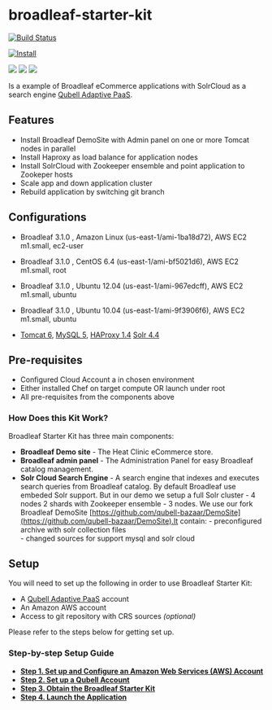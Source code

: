broadleaf-starter-kit
===================
[![Build Status](http://jenkins.dev.qubell.com:8080/buildStatus/icon?job=broadleaf-starter-kit-test)](http://jenkins.dev.qubell.com:8080/job/broadleaf-starter-kit-test/)

[![Install](https://raw.github.com/qubell-bazaar/component-skeleton/master/img/install.png)](https://express.qubell.com/applications/upload?metadataUrl=https://github.com/qubell-bazaar/broadleaf-starter-kit/raw/master/meta.yml)

![](http://www.broadleafcommerce.com/img/broadleaf_logo_white.png)
![](http://tomcat.apache.org/images/tomcat-power.gif)
![](https://lucene.apache.org/images/solr.png)

Is a example of  Broadleaf eCommerce applications with SolrCloud as a search engine   [Qubell Adaptive PaaS](http://qubell.com).

Features
--------

 - Install Broadleaf DemoSite with Admin panel  on one or more Tomcat nodes in parallel 
 - Install Haproxy as load balance for application nodes
 - Install SolrCloud with Zookeeper ensemble and point application to Zookeper hosts  
 - Scale app and down application cluster
 - Rebuild application by switching git branch
    
    
Configurations
--------------

 - Broadleaf 3.1.0 , Amazon Linux (us-east-1/ami-1ba18d72), AWS EC2 m1.small, ec2-user
 - Broadleaf 3.1.0 , CentOS 6.4 (us-east-1/ami-bf5021d6), AWS EC2 m1.small, root
 - Broadleaf 3.1.0 , Ubuntu 12.04 (us-east-1/ami-967edcff), AWS EC2 m1.small, ubuntu
 - Broadleaf 3.1.0 , Ubuntu 10.04 (us-east-1/ami-9f3906f6), AWS EC2 m1.small, ubuntu

    
- [Tomcat 6](https://github.com/qubell-bazaar/component-tomcat-dev), [MySQL 5](https://github.com/qubell-bazaar/component-mysql-dev), [HAProxy 1.4](https://github.com/qubell-bazaar/component-haproxy) [Solr 4.4](https://github.com/qubell-bazaar/component-solr-dev)
    
Pre-requisites
--------------
 - Configured Cloud Account a in chosen environment
 - Either installed Chef on target compute OR launch under root
 - All pre-requisites from the components above

<a name="how-does-it-work"></a>
### How Does this Kit Work?

Broadleaf Starter Kit has three main components:

* **Broadleaf Demo site** - The Heat Clinic eCommerce store.
* **Broadleaf admin panel** - The Administration Panel  for easy  Broadleaf catalog management.
* **Solr Cloud Search Engine** - A search engine that indexes and executes search queries from Broadleaf catalog.
   By default Broadleaf use embeded Solr support. But in our demo  we setup  a full Solr cluster - 4 nodes 2 shards with Zookeeper ensemble - 3 nodes.
   We use our fork Broadleaf DemoSite [https://github.com/qubell-bazaar/DemoSite](https://github.com/qubell-bazaar/DemoSite).It contain:
      -  preconfigured archive with solr collection files  
      -  changed sources for support mysql and solr cloud

<a name="setup"></a>
## Setup
You will need to set up the following in order to use Broadleaf Starter Kit:

* A [Qubell Adaptive PaaS](http://qubell.com) account
* An Amazon AWS account
* Access to git repository with CRS sources *(optional)*

Please refer to the steps below for getting set up.

<a name="step-by-step-setup"></a>
### Step-by-step Setup Guide
- **[Step 1. Set up and Configure an Amazon Web Services (AWS) Account](docs/step-1-amazon-setup-guide.md)**
- **[Step 2. Set up a Qubell Account](docs/step-2-qubell-setup-guide.md)**
- **[Step 3. Obtain the Broadleaf Starter Kit](docs/step-3-get-starter-kit.md)**
- **[Step 4. Launch the Application](docs/step-4-launch-guide.md)**

